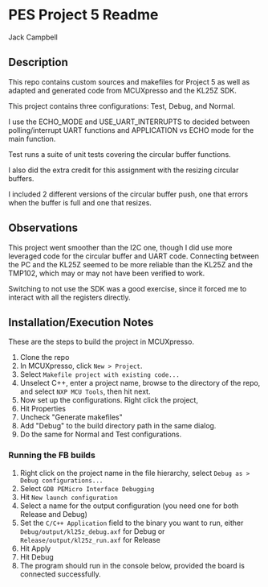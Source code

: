 # PES Project 5 Readme
Jack Campbell

## Description
This repo contains custom sources and makefiles for Project 5 as well as adapted and generated code 
from MCUXpresso and the KL25Z SDK.

This project contains three configurations: Test, Debug, and Normal.

I use the ECHO_MODE and USE_UART_INTERRUPTS to decided between polling/interrupt UART functions
and APPLICATION vs ECHO mode for the main function.

Test runs a suite of unit tests covering the circular buffer functions.

I also did the extra credit for this assignment with the resizing circular buffers.

I included 2 different versions of the circular buffer push, one that errors when the buffer is full
and one that resizes.

## Observations

This project went smoother than the I2C one, though I did use more leveraged code for the circular buffer
and UART code. Connecting between the PC and the KL25Z seemed to be more reliable than the KL25Z and 
the TMP102, which may or may not have been verified to work.

Switching to not use the SDK was a good exercise, since it forced me to interact with all the registers directly.

## Installation/Execution Notes

These are the steps to build the project in MCUXpresso.

1) Clone the repo
2) In MCUXpresso, click `New > Project`.
3) Select `Makefile project with existing code...`
4) Unselect C++, enter a project name, browse to the directory of the repo, and select `NXP MCU Tools`, then hit next.
5) Now set up the configurations. Right click the project,
6) Hit Properties
7) Uncheck "Generate makefiles"
8) Add "Debug" to the build directory path in the same dialog.
9) Do the same for Normal and Test configurations.

### Running the FB builds

1) Right click on the project name in the file hierarchy, select `Debug as > Debug configurations...`
2) Select `GDB PEMicro Interface Debugging`
3) Hit `New launch configuration`
4) Select a name for the output configuration (you need one for both Release and Debug)
5) Set the `C/C++ Application` field to the binary you want to run, either `Debug/output/kl25z_debug.axf` for Debug or `Release/output/kl25z_run.axf` for Release
6) Hit Apply
7) Hit Debug
8) The program should run in the console below, provided the board is connected successfully.
